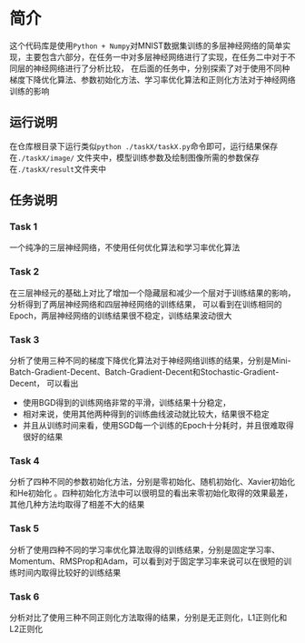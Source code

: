 # 简介

这个代码库是使用`Python +
Numpy`对MNIST数据集训练的多层神经网络的简单实现，主要包含六部分，在任务一中对多层神经网络进行了实现，在任务二中对于不同层的神经网络进行了分析比较，
在后面的任务中，分别探索了对于使用不同种梯度下降优化算法、参数初始化方法、学习率优化算法和正则化方法对于神经网络训练的影响

## 运行说明

在仓库根目录下运行类似`python ./taskX/taskX.py`命令即可，运行结果保存在`./taskX/image/`
文件夹中，模型训练参数及绘制图像所需的参数保存在`./taskX/result`文件夹中

## 任务说明

### Task 1

一个纯净的三层神经网络，不使用任何优化算法和学习率优化算法

### Task 2

在三层神经元的基础上对比了增加一个隐藏层和减少一个层对于训练结果的影响，分析得到了两层神经网络和四层神经网络的训练结果，
可以看到在训练相同的Epoch，两层神经网络的训练结果很不稳定，训练结果波动很大

### Task 3

分析了使用三种不同的梯度下降优化算法对于神经网络训练的结果，分别是Mini-Batch-Gradient-Decent、Batch-Gradient-Decent和Stochastic-Gradient-Decent，
可以看出

- 使用BGD得到的训练网络非常的平滑，训练结果十分稳定，
- 相对来说，使用其他两种得到的训练曲线波动就比较大，结果很不稳定
- 并且从训练时间来看，使用SGD每一个训练的Epoch十分耗时，并且很难取得很好的结果

### Task 4

分析了四种不同的参数初始化方法，分别是零初始化、随机初始化、Xavier初始化和He初始化
。四种初始化方法中可以很明显的看出来零初始化取得的效果最差，其他几种方法均取得了相差不大的结果

### Task 5

分析了使用四种不同的学习率优化算法取得的训练结果，分别是固定学习率、Momentum、RMSProp和Adam，可以看到对于固定学习率来说可以在很短的训练时间内取得比较好的训练结果

### Task 6

分析对比了使用三种不同正则化方法取得的结果，分别是无正则化，L1正则化和L2正则化

